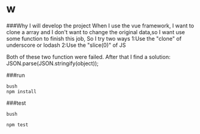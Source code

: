 # w
###Why I will develop the project
When I use the vue framework, I want to clone a array and I don't want to change the original data,so I want use some function to finish this job, So I try two ways
1:Use the "clone" of underscore or lodash
2:Use the "slice(0)" of JS

Both of these two function were failed. After that I find a solution:
JSON.parse(JSON.stringify(object));


###run
```
bush
npm install
```
###test
```
bush

npm test
```
